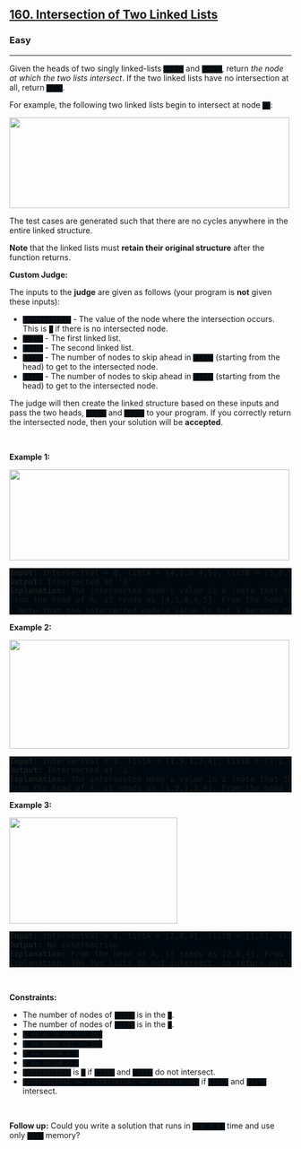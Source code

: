 <h2><a href="https://leetcode.com/problems/intersection-of-two-linked-lists/">160. Intersection of Two Linked Lists</a></h2><h3>Easy</h3><hr><div><p>Given the heads of two singly linked-lists <code style="background: rgb(0, 9, 15) !important;">headA</code> and <code style="background: rgb(0, 9, 15) !important;">headB</code>, return <em>the node at which the two lists intersect</em>. If the two linked lists have no intersection at all, return <code style="background: rgb(0, 9, 15) !important;">null</code>.</p>

<p>For example, the following two linked lists begin to intersect at node <code style="background: rgb(0, 9, 15) !important;">c1</code>:</p>
<img alt="" src="https://assets.leetcode.com/uploads/2021/03/05/160_statement.png" style="width: 500px; height: 162px;">
<p>The test cases are generated such that there are no cycles anywhere in the entire linked structure.</p>

<p><strong>Note</strong> that the linked lists must <strong>retain their original structure</strong> after the function returns.</p>

<p><strong>Custom Judge:</strong></p>

<p>The inputs to the <strong>judge</strong> are given as follows (your program is <strong>not</strong> given these inputs):</p>

<ul>
	<li><code style="background: rgb(0, 9, 15) !important;">intersectVal</code> - The value of the node where the intersection occurs. This is <code style="background: rgb(0, 9, 15) !important;">0</code> if there is no intersected node.</li>
	<li><code style="background: rgb(0, 9, 15) !important;">listA</code> - The first linked list.</li>
	<li><code style="background: rgb(0, 9, 15) !important;">listB</code> - The second linked list.</li>
	<li><code style="background: rgb(0, 9, 15) !important;">skipA</code> - The number of nodes to skip ahead in <code style="background: rgb(0, 9, 15) !important;">listA</code> (starting from the head) to get to the intersected node.</li>
	<li><code style="background: rgb(0, 9, 15) !important;">skipB</code> - The number of nodes to skip ahead in <code style="background: rgb(0, 9, 15) !important;">listB</code> (starting from the head) to get to the intersected node.</li>
</ul>

<p>The judge will then create the linked structure based on these inputs and pass the two heads, <code style="background: rgb(0, 9, 15) !important;">headA</code> and <code style="background: rgb(0, 9, 15) !important;">headB</code> to your program. If you correctly return the intersected node, then your solution will be <strong>accepted</strong>.</p>

<p>&nbsp;</p>
<p><strong class="example">Example 1:</strong></p>
<img alt="" src="https://assets.leetcode.com/uploads/2021/03/05/160_example_1_1.png" style="width: 500px; height: 162px;">
<pre style="background: rgb(0, 9, 15) !important;"><strong>Input:</strong> intersectVal = 8, listA = [4,1,8,4,5], listB = [5,6,1,8,4,5], skipA = 2, skipB = 3
<strong>Output:</strong> Intersected at '8'
<strong>Explanation:</strong> The intersected node's value is 8 (note that this must not be 0 if the two lists intersect).
From the head of A, it reads as [4,1,8,4,5]. From the head of B, it reads as [5,6,1,8,4,5]. There are 2 nodes before the intersected node in A; There are 3 nodes before the intersected node in B.
- Note that the intersected node's value is not 1 because the nodes with value 1 in A and B (2<sup>nd</sup> node in A and 3<sup>rd</sup> node in B) are different node references. In other words, they point to two different locations in memory, while the nodes with value 8 in A and B (3<sup>rd</sup> node in A and 4<sup>th</sup> node in B) point to the same location in memory.
</pre>

<p><strong class="example">Example 2:</strong></p>
<img alt="" src="https://assets.leetcode.com/uploads/2021/03/05/160_example_2.png" style="width: 500px; height: 194px;">
<pre style="background: rgb(0, 9, 15) !important;"><strong>Input:</strong> intersectVal = 2, listA = [1,9,1,2,4], listB = [3,2,4], skipA = 3, skipB = 1
<strong>Output:</strong> Intersected at '2'
<strong>Explanation:</strong> The intersected node's value is 2 (note that this must not be 0 if the two lists intersect).
From the head of A, it reads as [1,9,1,2,4]. From the head of B, it reads as [3,2,4]. There are 3 nodes before the intersected node in A; There are 1 node before the intersected node in B.
</pre>

<p><strong class="example">Example 3:</strong></p>
<img alt="" src="https://assets.leetcode.com/uploads/2021/03/05/160_example_3.png" style="width: 300px; height: 189px;">
<pre style="background: rgb(0, 9, 15) !important;"><strong>Input:</strong> intersectVal = 0, listA = [2,6,4], listB = [1,5], skipA = 3, skipB = 2
<strong>Output:</strong> No intersection
<strong>Explanation:</strong> From the head of A, it reads as [2,6,4]. From the head of B, it reads as [1,5]. Since the two lists do not intersect, intersectVal must be 0, while skipA and skipB can be arbitrary values.
Explanation: The two lists do not intersect, so return null.
</pre>

<p>&nbsp;</p>
<p><strong>Constraints:</strong></p>

<ul>
	<li>The number of nodes of <code style="background: rgb(0, 9, 15) !important;">listA</code> is in the <code style="background: rgb(0, 9, 15) !important;">m</code>.</li>
	<li>The number of nodes of <code style="background: rgb(0, 9, 15) !important;">listB</code> is in the <code style="background: rgb(0, 9, 15) !important;">n</code>.</li>
	<li><code style="background: rgb(0, 9, 15) !important;">1 &lt;= m, n &lt;= 3 * 10<sup>4</sup></code></li>
	<li><code style="background: rgb(0, 9, 15) !important;">1 &lt;= Node.val &lt;= 10<sup>5</sup></code></li>
	<li><code style="background: rgb(0, 9, 15) !important;">0 &lt;= skipA &lt;&nbsp;m</code></li>
	<li><code style="background: rgb(0, 9, 15) !important;">0 &lt;= skipB &lt;&nbsp;n</code></li>
	<li><code style="background: rgb(0, 9, 15) !important;">intersectVal</code> is <code style="background: rgb(0, 9, 15) !important;">0</code> if <code style="background: rgb(0, 9, 15) !important;">listA</code> and <code style="background: rgb(0, 9, 15) !important;">listB</code> do not intersect.</li>
	<li><code style="background: rgb(0, 9, 15) !important;">intersectVal == listA[skipA] == listB[skipB]</code> if <code style="background: rgb(0, 9, 15) !important;">listA</code> and <code style="background: rgb(0, 9, 15) !important;">listB</code> intersect.</li>
</ul>

<p>&nbsp;</p>
<strong>Follow up:</strong> Could you write a solution that runs in <code style="background: rgb(0, 9, 15) !important;">O(m + n)</code> time and use only <code style="background: rgb(0, 9, 15) !important;">O(1)</code> memory?</div>